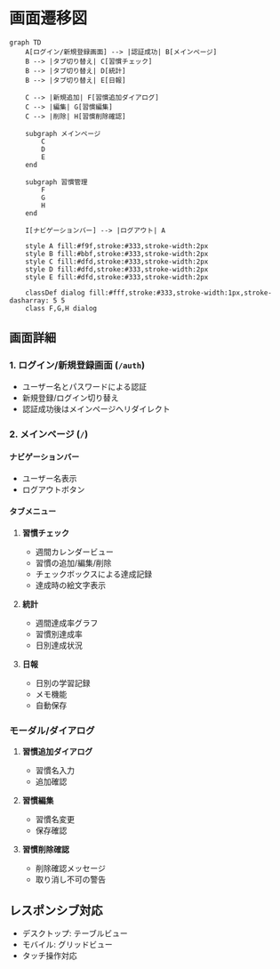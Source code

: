 # 画面遷移図

```mermaid
graph TD
    A[ログイン/新規登録画面] --> |認証成功| B[メインページ]
    B --> |タブ切り替え| C[習慣チェック]
    B --> |タブ切り替え| D[統計]
    B --> |タブ切り替え| E[日報]
    
    C --> |新規追加| F[習慣追加ダイアログ]
    C --> |編集| G[習慣編集]
    C --> |削除| H[習慣削除確認]
    
    subgraph メインページ
        C
        D
        E
    end
    
    subgraph 習慣管理
        F
        G
        H
    end
    
    I[ナビゲーションバー] --> |ログアウト| A
    
    style A fill:#f9f,stroke:#333,stroke-width:2px
    style B fill:#bbf,stroke:#333,stroke-width:2px
    style C fill:#dfd,stroke:#333,stroke-width:2px
    style D fill:#dfd,stroke:#333,stroke-width:2px
    style E fill:#dfd,stroke:#333,stroke-width:2px

    classDef dialog fill:#fff,stroke:#333,stroke-width:1px,stroke-dasharray: 5 5
    class F,G,H dialog
```

## 画面詳細

### 1. ログイン/新規登録画面 (`/auth`)

- ユーザー名とパスワードによる認証
- 新規登録/ログイン切り替え
- 認証成功後はメインページへリダイレクト

### 2. メインページ (`/`)

#### ナビゲーションバー

- ユーザー名表示
- ログアウトボタン

#### タブメニュー

1. **習慣チェック**
   - 週間カレンダービュー
   - 習慣の追加/編集/削除
   - チェックボックスによる達成記録
   - 達成時の絵文字表示

2. **統計**
   - 週間達成率グラフ
   - 習慣別達成率
   - 日別達成状況

3. **日報**
   - 日別の学習記録
   - メモ機能
   - 自動保存

### モーダル/ダイアログ

1. **習慣追加ダイアログ**
   - 習慣名入力
   - 追加確認

2. **習慣編集**
   - 習慣名変更
   - 保存確認

3. **習慣削除確認**
   - 削除確認メッセージ
   - 取り消し不可の警告

## レスポンシブ対応

- デスクトップ: テーブルビュー
- モバイル: グリッドビュー
- タッチ操作対応
